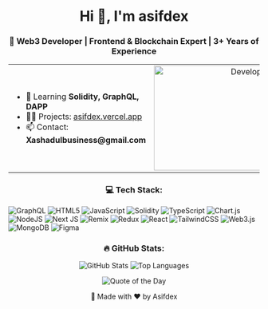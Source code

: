 <h1 align="center">Hi 👋, I'm asifdex</h1>
<h3 align="center">🚀 Web3 Developer | Frontend & Blockchain Expert | 3+ Years of Experience</h3>

<div align="center">
  <table>
    <tr>
      <td width="65%">
        <ul>
          <li>🌱 Learning <strong>Solidity, GraphQL, DAPP</strong></li>
          <li>👨‍💻 Projects: <a href="https://asifdex.vercel.app">asifdex.vercel.app</a></li>
          <li>📫 Contact: <strong>Xashadulbusiness@gmail.com</strong></li>
        </ul>
      </td>
      <td align="center" width="35%">
        <img src="https://www.tech-bhai.com/wp-content/uploads/2024/10/gifImg-8.gif" alt="Developer Animation" width="450" height="210"/>
      </td>
    </tr>
  </table>
</div>

<h3 align="center">💻 Tech Stack:</h3>

![GraphQL](https://img.shields.io/badge/-GraphQL-E10098?style=for-the-badge&logo=graphql&logoColor=white)
![HTML5](https://img.shields.io/badge/html5-%23E34F26.svg?style=for-the-badge&logo=html5&logoColor=white)
![JavaScript](https://img.shields.io/badge/javascript-%23323330.svg?style=for-the-badge&logo=javascript&logoColor=%23F7DF1E)
![Solidity](https://img.shields.io/badge/Solidity-%23363636.svg?style=for-the-badge&logo=solidity&logoColor=white)
![TypeScript](https://img.shields.io/badge/typescript-%23007ACC.svg?style=for-the-badge&logo=typescript&logoColor=white)
![Chart.js](https://img.shields.io/badge/chart.js-F5788D.svg?style=for-the-badge&logo=chart.js&logoColor=white)
![NodeJS](https://img.shields.io/badge/node.js-6DA55F?style=for-the-badge&logo=node.js&logoColor=white)
![Next JS](https://img.shields.io/badge/Next-black?style=for-the-badge&logo=next.js&logoColor=white)
![Remix](https://img.shields.io/badge/remix-%23000.svg?style=for-the-badge&logo=remix&logoColor=white)
![Redux](https://img.shields.io/badge/redux-%23593d88.svg?style=for-the-badge&logo=redux&logoColor=white)
![React](https://img.shields.io/badge/react-%2320232a.svg?style=for-the-badge&logo=react&logoColor=%2361DAFB)
![TailwindCSS](https://img.shields.io/badge/tailwindcss-%2338B2AC.svg?style=for-the-badge&logo=tailwind-css&logoColor=white)
![Web3.js](https://img.shields.io/badge/web3.js-F16822?style=for-the-badge&logo=web3.js&logoColor=white)
![MongoDB](https://img.shields.io/badge/MongoDB-%234ea94b.svg?style=for-the-badge&logo=mongodb&logoColor=white)
![Figma](https://img.shields.io/badge/figma-%23F24E1E.svg?style=for-the-badge&logo=figma&logoColor=white)


<h3 align="center">🔥 GitHub Stats:</h3>
<p align="center">
  <img src="https://github-readme-stats.vercel.app/api?username=asifdex&theme=radical&show_icons=true" alt="GitHub Stats"/>
  <img src="https://github-readme-stats.vercel.app/api/top-langs/?username=asifdex&theme=radical&layout=compact" alt="Top Languages"/>
</p>

<p align="center">
  <img src="https://quotes-github-readme.vercel.app/api?type=horizontal&theme=radical" alt="Quote of the Day"/>
</p>

<p align="center">💙 Made with ❤️ by Asifdex</p>
